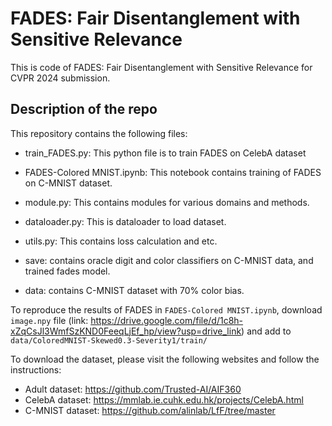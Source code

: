# FADES: Fair Disentanglement with Sensitive Relevance

This is code of FADES: Fair Disentanglement with Sensitive Relevance for CVPR 2024 submission.

## Description of the repo
This repository contains the following files:
- train_FADES.py: This python file is to train FADES on CelebA dataset
- FADES-Colored MNIST.ipynb: This notebook contains training of FADES on C-MNIST dataset.
- module.py: This contains modules for various domains and methods.
- dataloader.py: This is dataloader to load dataset.
- utils.py: This contains loss calculation and etc.

- save: contains oracle digit and color classifiers on C-MNIST data, and trained fades model.
- data: contains C-MNIST dataset with 70% color bias.

To reproduce the results of FADES in ```FADES-Colored MNIST.ipynb```, download ```image.npy``` file (link: https://drive.google.com/file/d/1c8h-xZqCsJl3WmfSzKND0FeeqLjEf_hp/view?usp=drive_link) and add to ```data/ColoredMNIST-Skewed0.3-Severity1/train/```

To download the dataset, please visit the following websites and follow the instructions:
- Adult dataset: https://github.com/Trusted-AI/AIF360
- CelebA dataset: https://mmlab.ie.cuhk.edu.hk/projects/CelebA.html
- C-MNIST dataset: https://github.com/alinlab/LfF/tree/master
